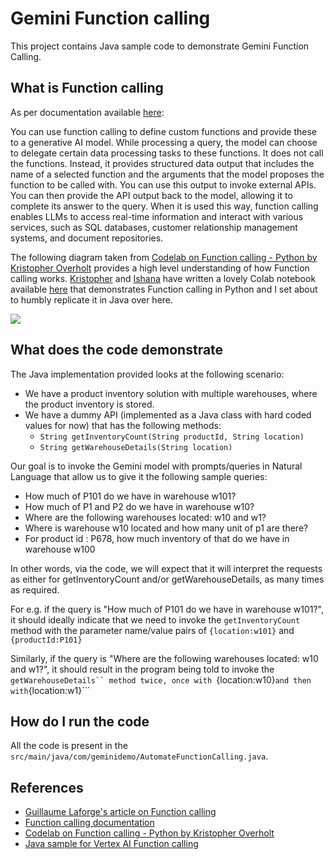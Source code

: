 # Gemini Function calling
This project contains Java sample code to demonstrate Gemini Function Calling. 

## What is Function calling
As per documentation available [here](https://cloud.google.com/vertex-ai/generative-ai/docs/multimodal/function-calling): 

You can use function calling to define custom functions and provide these to a generative AI model. While processing a query, the model can choose to delegate certain data processing tasks to these functions. It does not call the functions. Instead, it provides structured data output that includes the name of a selected function and the arguments that the model proposes the function to be called with. You can use this output to invoke external APIs. You can then provide the API output back to the model, allowing it to complete its answer to the query. When it is used this way, function calling enables LLMs to access real-time information and interact with various services, such as SQL databases, customer relationship management systems, and document repositories.

The following diagram taken from [Codelab on Function calling - Python by Kristopher Overholt](https://codelabs.developers.google.com/codelabs/gemini-function-calling#0) provides a high level understanding of how Function calling works. [Kristopher](https://github.com/koverholt) and [Ishana](https://github.com/ishana7) have written a lovely Colab notebook available [here](https://github.com/GoogleCloudPlatform/generative-ai/blob/main/gemini/function-calling/use_case_company_news_and_insights.ipynb) that demonstrates Function calling in Python and I set about to humbly replicate it in Java over here. 

<img src="https://codelabs.developers.google.com/static/codelabs/gemini-function-calling/img/gemini-function-calling-overview_1440.png"/>

## What does the code demonstrate
The Java implementation provided looks at the following scenario:
- We have a product inventory solution with multiple warehouses, where the product inventory is stored.
- We have a dummy API (implemented as a Java class with hard coded values for now) that has the following methods:
  - ```String getInventoryCount(String productId, String location)```
  - ```String getWarehouseDetails(String location)```
 
Our goal is to invoke the Gemini model with prompts/queries in Natural Language that allow us to give it the following sample queries:
- How much of P101 do we have in warehouse w101?
- How much of P1 and P2 do we have in warehouse w10?
- Where are the following warehouses located: w10 and w1?
- Where is warehouse w10 located and how many unit of p1 are there?
- For product id : P678, how much inventory of that do we have in warehouse w100
 
In other words, via the code, we will expect that it will interpret the requests as either for getInventoryCount and/or getWarehouseDetails, as many times as required. 

For e.g. if the query is "How much of P101 do we have in warehouse w101?", it should ideally indicate that we need to invoke the ```getInventoryCount``` method with the parameter name/value pairs of ```{location:w101}``` and ```{productId:P101}```

Similarly, if the query is "Where are the following warehouses located: w10 and w1?", it should result in the program being told to invoke the ```getWarehouseDetails`` method twice, once with ```{location:w10}``` and then with ```{location:w1}```

## How do I run the code
All the code is present in the ```src/main/java/com/geminidemo/AutomateFunctionCalling.java```. 

## References
- [Guillaume Laforge's article on Function calling](https://medium.com/google-cloud/gemini-function-calling-1585c044d28d)
- [Function calling documentation](https://cloud.google.com/vertex-ai/generative-ai/docs/multimodal/function-calling)
- [Codelab on Function calling - Python by Kristopher Overholt](https://codelabs.developers.google.com/codelabs/gemini-function-calling#0)
- [Java sample for Vertex AI Function calling](https://github.com/GoogleCloudPlatform/java-docs-samples/blob/main/vertexai/snippets/src/main/java/vertexai/gemini/FunctionCalling.java)

